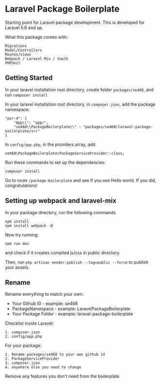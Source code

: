# Laravel Package Boilerplate
Starting point for Laravel package development. This is developed for Laravel 5.6 and up.

What this package comes with:
```
Migrations
Model/Controllers
Routes/Views
Webpack / Laravel Mix / VueJS 
PHPUnit
```


## Getting Started

In your laravel installation root directory, create folder `packages/se468`, and run `composer install `

In your laravel installation root directory, in `composer.json`, add the package namespace: 

```
"psr-4": {
    "App\\": "app/",
    "se468\\PackageBoilerplate\\" : "packages/se468/laravel-package-boilerplate/src"
}
```

In `config/app.php`, in the providers array, add 
```
se468\PackageBoilerplate\PackageServiceProvider::class,
```

Run these commands to set up the dependencies:
```
composer install
```

Go to route `/package-boilerplate` and see if you see Hello world. If you did, congratulations!

## Setting up webpack and laravel-mix

In your package directory, run the following commands.
```
npm install
npm install webpack -D
```

Now try running:
```
npm run dev
```
and check if it creates compiled js/css in public directory.

Then, run `php artisan vendor:publish --tag=public --force` to publish your assets.

## Rename

Rename everything to match your own:
* Your Github ID - example: se468
* PackageNamespace - example: LaravelPackageBoilerplate
* Your Package Folder - example: laravel-package-boilerplate

Checklist
Inside Laravel: 
```
1. composer.json
2. config/app.php
```

For your package:
```
1. Rename packages/se468 to your own github id
2. PackageServiceProvider
3. composer.json
4. anywhere else you need to change
```

Remove any features you don't need from the boilerplate.


